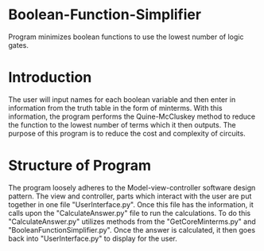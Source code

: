 # Boolean-Function-Simplifier
Program minimizes boolean functions to use the lowest number of logic gates.

# Introduction
The user will input names for each boolean variable and then enter in information from the truth table in the form of minterms. With this information, the program performs the Quine-McCluskey method to reduce the function to the lowest number of terms which it then outputs. The purpose of this program is to reduce the cost and complexity of circuits. 

# Structure of Program
The program loosely adheres to the Model-view-controller software design pattern. The view and controller, parts which interact with the user are put together in one file "UserInterface.py". Once this file has the information, it calls upon the "CalculateAnswer.py" file to run the calculations. To do this "CalculateAnswer.py" utilizes methods from the "GetCoreMinterms.py" and "BooleanFunctionSimplifier.py". Once the answer is calculated, it then goes back into "UserInterface.py" to display for the user.
